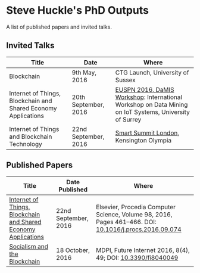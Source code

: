 # Steve Huckle's PhD Outputs

A list of published papers and invited talks.

## Invited Talks

| Title | Date | Where |
| ------| -----| ------|
| Blockchain | 9th May, 2016 | CTG Launch, University of Sussex |
| Internet of Things, Blockchain and Shared Economy Applications | 20th September, 2016 | [EUSPN 2016, DaMIS Workshop](http://143.225.211.50/damis/ "DaMIS"): International Workshop on Data Mining on IoT Systems, University of Surrey |
| Internet of Things and Blockchain Technology | 22nd September, 2016 | [Smart Summit London](http://www.iotsmartsummitlondon.com/ "Smart Summit London"), Kensington Olympia |

## Published Papers

| Title | Date Published | Where |
| ------| ---------------| ------|
| [Internet of Things, Blockchain and Shared Economy Applications]( http://dx.doi.org/10.1016/j.procs.2016.09.074 "Internet of Things, Blockchain and Shared Economy Applications") | 22nd September, 2016 | Elsevier, Procedia Computer Science, Volume 98, 2016, Pages 461–466. DOI:  [10.1016/j.procs.2016.09.074]( http://dx.doi.org/10.1016/j.procs.2016.09.074 "10.1016/j.procs.2016.09.074") |
| [Socialism and the Blockchain]( http://www.mdpi.com/1999-5903/8/4/49 "Socialism and the Blockchain") |  18 October, 2016  | MDPI, Future Internet 2016, 8(4), 49; DOI:  [10.3390/fi8040049](http://dx.doi.org/10.3390/fi8040049 "10.3390/fi8040049") |
